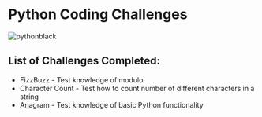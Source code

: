 # Python Coding Challenges

![pythonblack](https://user-images.githubusercontent.com/67525337/186989954-ba4c5a2f-f621-46e1-9d54-53e7e1d5d243.png)

## List of Challenges Completed:
* FizzBuzz - Test knowledge of modulo
* Character Count - Test how to count number of different characters in a string
* Anagram - Test knowledge of basic Python functionality
